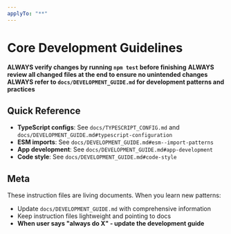 ```yaml
---
applyTo: "**"
---
```


# Core Development Guidelines

**ALWAYS verify changes by running `npm test` before finishing**
**ALWAYS review all changed files at the end to ensure no unintended changes**
**ALWAYS refer to `docs/DEVELOPMENT_GUIDE.md` for development patterns and practices**

## Quick Reference

- **TypeScript configs**: See `docs/TYPESCRIPT_CONFIG.md` and `docs/DEVELOPMENT_GUIDE.md#typescript-configuration`
- **ESM imports**: See `docs/DEVELOPMENT_GUIDE.md#esm--import-patterns`
- **App development**: See `docs/DEVELOPMENT_GUIDE.md#app-development`
- **Code style**: See `docs/DEVELOPMENT_GUIDE.md#code-style`

## Meta

These instruction files are living documents. When you learn new patterns:

- Update `docs/DEVELOPMENT_GUIDE.md` with comprehensive information
- Keep instruction files lightweight and pointing to docs
- **When user says "always do X" - update the development guide**
